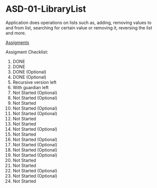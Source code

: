 # ASD-01-LibraryList

Application does operations on lists such as, adding, removing values to and from list, searching for certain value or removing it, reversing the list and more.

[Assigments](http://www.is.umk.pl/~norbert/asd/lab-zadania.pdf)

Assigment Checklist:

1. DONE 
2. DONE
3. DONE (Optional)
4. DONE (Optional)
5. Recursive version left
6. With guardian left
7. Not Started (Optional)
8. Not Started (Optional)
9. Not Started
10. Not Started (Optional)
11. Not Started (Optional)
12. Not Started
13. Not Started
14. Not Started (Optional)
15. Not Started
16. Not Started (Optional)
17. Not Started (Optional)
18. Not Started (Optional)
19. Not Started (Optional)
20. Not Started
21. Not Started
22. Not Started (Optional)
23. Not Started (Optional)
24. Not Started
